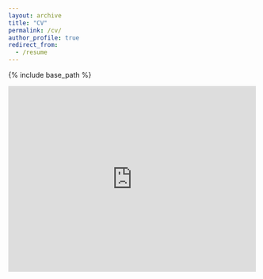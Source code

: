 ```yaml
---
layout: archive
title: "CV"
permalink: /cv/
author_profile: true
redirect_from:
  - /resume
---
```


{% include base_path %}

<embed src="http://alexpiche.github.io/files/Piche_Alexandre_CV.pdf" width="500" height="375" 
 type="application/pdf">
